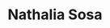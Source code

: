 ---
pid: llp25
title: Nathalia Sosa
location_transcription: Juniata Park
coordinates: "[-75.104226182436, 40.015027226237]"
zipcode: '19124'
gen_neighborhood: North Philadelphia
neighborhood: Juniata,Frankford,Feltonville
outside_phl: 
age: '11'
age_range: 6-13
instagram: 
image_file_name: llp_25.jpg
proposal_transcription: It is a statue of me wearing a pretty dress with one of those
  trench coats and flats. It would be in a standing pose and have one of those cool
  things were the wind is blowing in your hair and clothes.
topic: Uplifting,Youth
topic_summary: 0, 0
type: Sculpture Statue
keywords_other: 
credit: Nathalia Sosa
image_labels: 
twitter: 
facebook: 
permalink: "/monuments/llp25/"
layout: item-page
---